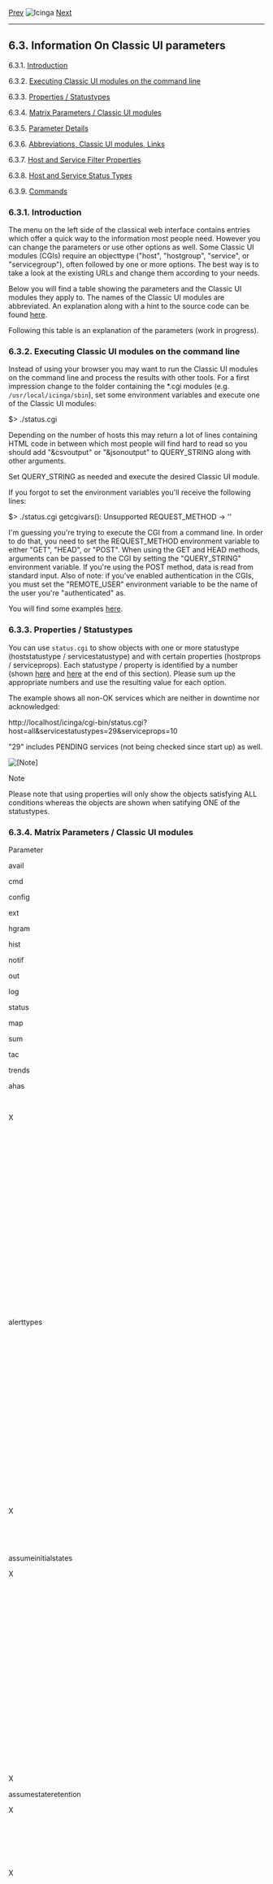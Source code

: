 [Prev](cgiauth.md) ![Icinga](../images/logofullsize.png "Icinga") [Next](cgicmd.md)

* * * * *

6.3. Information On Classic UI parameters
-----------------------------------------

6.3.1. [Introduction](cgiparams.md#introduction_cgiparams)

6.3.2. [Executing Classic UI modules on the command
line](cgiparams.md#executecmdline)

6.3.3. [Properties / Statustypes](cgiparams.md#propsstatustypes)

6.3.4. [Matrix Parameters / Classic UI
modules](cgiparams.md#matrixparamscgis)

6.3.5. [Parameter Details](cgiparams.md#cgiparams_expl)

6.3.6. [Abbreviations, Classic UI modules,
Links](cgiparams.md#cgiparams_abbrev)

6.3.7. [Host and Service Filter
Properties](cgiparams.md#cgiparams-filter)

6.3.8. [Host and Service Status
Types](cgiparams.md#cgiparams-statustypes)

6.3.9. [Commands](cgiparams.md#idp12077040)

### 6.3.1. Introduction

The menu on the left side of the classical web interface contains
entries which offer a quick way to the information most people need.
However you can change the parameters or use other options as well. Some
Classic UI modules (CGIs) require an objecttype ("host", "hostgroup",
"service", or "servicegroup"), often followed by one or more options.
The best way is to take a look at the existing URLs and change them
according to your needs.

Below you will find a table showing the parameters and the Classic UI
modules they apply to. The names of the Classic UI modules are
abbreviated. An explanation along with a hint to the source code can be
found
[here](cgiparams.md#cgiparams_abbrev "6.3.6. Abbreviations, Classic UI modules, Links").

Following this table is an explanation of the parameters (work in
progress).

### 6.3.2. Executing Classic UI modules on the command line

Instead of using your browser you may want to run the Classic UI modules
on the command line and process the results with other tools. For a
first impression change to the folder containing the \*.cgi modules
(e.g. `/usr/local/icinga/sbin`), set some environment
variables and execute one of the Classic UI modules:


 $> ./status.cgi
</code></pre>

Depending on the number of hosts this may return a lot of lines
containing HTML code in between which most people will find hard to read
so you should add "&csvoutput" or "&jsonoutput" to QUERY\_STRING along
with other arguments.

Set QUERY\_STRING as needed and execute the desired Classic UI module.

If you forgot to set the environment variables you'll receive the
following lines:

 $> ./status.cgi
 getcgivars(): Unsupported REQUEST_METHOD -> ''

 I'm guessing you're trying to execute the CGI from a command line.
 In order to do that, you need to set the REQUEST_METHOD environment
 variable to either "GET", "HEAD", or "POST". When using the
 GET and HEAD methods, arguments can be passed to the CGI
 by setting the "QUERY_STRING" environment variable. If you're
 using the POST method, data is read from standard input. Also of
 note: if you've enabled authentication in the CGIs, you must set the
 "REMOTE_USER" environment variable to be the name of the user you're
 "authenticated" as.
</code></pre>

You will find some examples
[here](cgicmd.md "6.4. Executing Classic UI modules (CGIs) on the command line").

### 6.3.3. Properties / Statustypes

You can use `status.cgi` to show objects with one or more
statustype (hoststatustype / servicestatustype) and with certain
properties (hostprops / serviceprops). Each statustype / property is
identified by a number (shown
[here](cgiparams.md#cgiparams-filter "6.3.7. Host and Service Filter Properties")
and
[here](cgiparams.md#cgiparams-statustypes "6.3.8. Host and Service Status Types")
at the end of this section). Please sum up the appropriate numbers and
use the resulting value for each option.

The example shows all non-OK services which are neither in downtime nor
acknowledged:

 http://localhost/icinga/cgi-bin/status.cgi?host=all&servicestatustypes=29&serviceprops=10
</code></pre>

"29" includes PENDING services (not being checked since start up) as
well.

![[Note]](../images/note.png)

Note

Please note that using properties will only show the objects satisfying
ALL conditions whereas the objects are shown when satifying ONE of the
statustypes.

### 6.3.4. Matrix Parameters / Classic UI modules

Parameter

avail

cmd

config

ext

hgram

hist

notif

out

log

status

map

sum

tac

trends

ahas

 

X

 

 

 

 

 

 

 

 

 

 

 

 

alerttypes

 

 

 

 

 

 

 

 

 

 

 

X

 

 

assumeinitialstates

X

 

 

 

 

 

 

 

 

 

 

 

 

X

assumestateretention

X

 

 

 

X

 

 

 

 

 

 

 

 

X

assumestatesduringnotrunning

X

 

 

 

 

 

 

 

 

 

 

 

 

X

attr [4]

 

X

 

 

 

 

 

 

 

 

 

 

 

 

backtrack

X

 

 

 

X

 

 

 

 

 

 

 

 

X

breakdown

 

 

 

 

X

 

 

 

 

 

 

 

 

 

broadcast\_notification

 

X

 

 

 

 

 

 

 

 

 

 

 

 

childoptions

 

X

 

 

 

 

 

 

 

 

 

 

 

 

cmd\_mod

 

X

 

 

 

 

 

 

 

 

 

 

 

 

cmd\_typ

 

X

 

 

 

 

 

 

 

 

 

 

 

 

columns

 

 

 

 

 

 

 

 

 

X

 

 

 

 

com\_author

 

X

 

 

 

 

 

 

 

 

 

 

 

 

com\_data

 

X

 

 

 

 

 

 

 

 

 

 

 

 

com\_id

 

X

 

 

 

 

 

 

 

 

 

 

 

 

contact

 

 

 

 

 

 

X

 

 

 

 

 

 

 

createimage

 

 

 

 

X

 

 

 

 

 

 

 

 

 

csvoutput

X

 

 

 

 

 

 

 

 

 

 

 

 

 

displaytype

 

 

 

 

 

 

 

 

 

 

 

X

 

 

down\_id

 

X

 

 

 

 

 

 

 

 

 

 

 

 

eday

X

 

 

 

X

 

 

 

 

 

 

X

 

X

ehour

X

 

 

 

X

 

 

 

 

 

 

X

 

X

embedded

X

 

 

X

X

X

X

X

X

X

X

X

X

 

emin

X

 

 

 

X

 

 

 

 

 

 

X

 

X

emon

X

 

 

 

X

 

 

 

 

 

 

X

 

X

end\_time

 

X

 

 

 

 

X[3]

 

 

 

 

 

 

 

esec

X

 

 

 

X

 

 

 

 

 

 

X

 

X

eyear

X

 

 

 

X

 

 

 

 

 

 

X

 

X

fixed

 

X

 

 

 

 

 

 

 

 

 

 

 

 

force\_check

 

X

 

 

 

 

 

 

 

 

 

 

 

 

force\_notification

 

X

 

 

 

 

 

 

 

 

 

 

 

 

full\_log\_entries

X

 

 

 

 

 

 

 

 

 

 

 

 

 

get\_date\_parts

X

 

 

 

 

 

 

 

 

 

 

 

 

 

graphevents

 

 

 

 

X

 

 

 

 

 

 

 

 

 

graphstatetypes

 

 

 

 

X

 

 

 

 

 

 

 

 

 

host

X

X

 

X

X

X

X

 

 

X

 

X

 

X

hostgroup

X

X

 

X

 

X[3]

X[3]

 

 

X

 

X

 

 

hostprops

 

 

 

 

 

 

 

 

 

X

 

 

 

 

hoststates

 

 

 

 

 

 

 

 

 

 

 

X

 

 

hoststatustypes

 

 

 

 

 

 

 

 

 

X

 

 

 

 

hours

 

X

 

 

 

 

 

 

 

 

 

 

 

 

includesoftstates

X

 

 

 

 

 

 

 

 

 

 

 

 

 

initialassumedhoststate

X

 

 

 

 

 

 

 

 

 

 

 

 

X

initialassumedservicestate

X

 

 

 

 

 

 

 

 

 

 

 

 

X

initialstateslogged

 

 

 

 

X

 

 

 

 

 

 

 

 

 

input

 

 

 

 

X

 

 

 

 

 

 

 

 

X

item\_name [3]

 

 

X

 

 

 

 

 

 

 

 

 

 

X

jsonoutput [3]

X

 

X

X

 

 

X

X

X

X

 

X

X

 

limit [3]

 

 

X

X

 

X

X

 

X

X

 

X

 

 

minutes

 

X

 

 

 

 

 

 

 

 

 

 

 

 

navbarsearch

 

 

 

 

 

 

 

 

 

X

 

 

 

 

newstatesonly

 

 

 

 

X

 

 

 

 

 

 

 

 

 

nodowntime

 

 

 

 

 

X

 

 

 

 

 

 

 

 

noflapping

 

 

 

 

 

X

 

 

 

 

 

 

 

 

nofrills

 

 

 

 

 

X

 

 

X

 

 

 

 

 

noheader

X

 

 

X

X

X

X

X

X

X

X

X

X

X

not\_dly

 

X

 

 

 

 

 

 

 

 

 

 

 

 

notimebreaks

 

 

 

 

 

X

 

 

X

 

 

 

 

 

nosystem

 

 

 

 

 

X

 

 

 

 

 

 

 

 

oldestfirst [4]

 

 

 

 

 

 

 

 

X

 

 

 

 

 

order [3]

 

 

 

 

 

X

X

 

 

 

 

 

 

 

paused

 

 

 

X

 

 

 

X

 

X

X

 

X

 

performance\_data

 

X

 

 

 

 

 

 

 

 

 

 

 

 

persistent

 

X

 

 

 

 

 

 

 

 

 

 

 

 

plugin\_output

 

X

 

 

 

 

 

 

 

 

 

 

 

 

plugin\_state

 

X

 

 

 

 

 

 

 

 

 

 

 

 

ptc

 

X

 

 

 

 

 

 

 

 

 

 

 

 

report

 

 

 

 

 

 

 

 

 

 

 

X

 

 

report\_type

X

 

 

 

 

 

 

 

 

 

 

 

 

 

rpttimeperiod

X

 

 

 

 

 

 

 

 

 

 

 

 

 

sched\_dly

 

X

 

 

 

 

 

 

 

 

 

 

 

 

sday

X

 

 

 

X

 

 

 

 

 

 

X

 

 

search\_string [3]

 

 

X

 

 

 

 

 

 

X

 

 

 

 

send\_notification

 

X

 

 

 

 

 

 

 

 

 

 

 

 

service

X

X

 

X

X

X

X

 

 

 

 

 

 

X

servicefilter

 

 

 

 

 

 

 

 

 

X

 

 

 

 

servicegroup

X

X

 

X

 

X[3]

X[3]

 

 

X

 

X

 

 

serviceprops

 

 

 

 

 

 

 

 

 

X

 

 

 

 

servicestates

 

 

 

 

 

 

 

 

 

 

 

X

 

 

servicestatustypes

 

 

 

 

 

 

 

 

 

X

 

 

 

 

service\_divisor

 

 

 

 

 

 

 

X

 

 

 

 

 

 

shour

X

 

 

 

X

 

 

 

 

 

 

X

 

 

showscheduleddowntime

X

 

 

 

 

 

 

 

 

 

 

 

 

 

show\_log\_entries

X

 

 

 

 

 

 

 

 

 

 

 

 

 

smin

X

 

 

 

X

 

 

 

 

 

 

X

 

 

smon

X

 

 

 

X

 

 

 

 

 

 

X

 

 

sortoption

 

 

 

X

 

 

 

 

 

X

 

 

 

 

sorttype

 

 

 

X

 

 

 

 

 

X

 

 

 

 

ssec

X

 

 

 

X

 

 

 

 

 

 

X

 

 

standardreport

 

 

 

 

 

 

 

 

 

 

 

X

 

 

start [3]

 

 

X

X

 

X

X

 

X

X

 

 

 

 

start\_time

 

X

 

 

 

 

X[3]

 

 

 

 

 

 

 

statetype

 

 

 

 

 

X

 

 

 

 

 

 

 

 

statetypes

 

 

 

 

 

 

 

 

 

 

 

X

 

 

sticky\_ack

 

X

 

 

 

 

 

 

 

 

 

 

 

 

style

 

 

 

 

 

 

 

 

 

X

 

 

 

 

syear

X

 

 

 

X

 

 

 

 

 

 

X

 

X

t1

X

 

 

 

X

 

 

 

 

 

 

X

 

X

t2

X

 

 

 

X

 

 

 

 

 

 

X

 

X

timeperiod

X

 

 

 

X

 

X[3]

 

 

 

 

X

 

X

ts\_end [3]

 

 

 

 

 

X

X

 

 

 

 

 

 

 

ts\_start [3]

 

 

 

 

 

X

X

 

 

 

 

 

 

 

trigger

 

X

 

 

 

 

 

 

 

 

 

 

 

 

type

 

 

X

X

 

X

X

 

 

 

 

 

 

 

### 6.3.5. Parameter Details

Further information regarding the several parameters is given below. For
a detailed understanding please have a look at the source code.

Parameter

Description

Possible Values

Example

Notes

[ahas](cgiparams.md#cgiparams-ahas)

The command will affects host and its services

 

ahas

 

[alerttypes](cgiparams.md#cgiparams-alerttypes)

Show host and/or service alerts

1=host alerts; 2=service alerts; 3=host and service alerts

alerttypes=3

 

[assumeinitialstates](cgiparams.md#cgiparams-assumeinitialstates)

 

yes; no

 

 

[assumestatesduringnotrunning](cgiparams.md#cgiparams-assumestatesduringnotrunning)

 

yes; no

 

 

[assumestateretention](cgiparams.md#cgiparams-assumestateretention)

 

yes; no

 

 

[attr](cgiparams.md#cgiparams-attr)

Reset modified attributes and don't set them in the future.

0

attr=0

see note [4].

[backtrack](cgiparams.md#cgiparams-backtrack)

How many archive log files will be searched to determine the initial
states

0-n

backtrack=1

Please keep in mind that processing of the files may take a while

[breakdown](cgiparams.md#cgiparams-breakdown)

Breakdown data by timeperiod

0=monthly; 1=day of month; 2=day of week; 3=hourly

breakdown=2

 

[broadcast\_notification](cgiparams.md#cgiparams-broadcast_notification)

Send notification to all contacts (non-escalated and escalated)

 

broadcast\_notification

 

[childoptions](cgiparams.md#cgiparams-childoptions)

Downtime handling for child hosts

0=doesn't affect child hosts; 1=schedule triggered downtime; 2=schedule
non-triggered downtime

childoptions=1

 

[cmd\_mod](cgiparams.md#cgiparams-cmd_mod)

Command mode

1, 2

cmd\_mod=2

1 means request, show confirmation form; 2 means commit directly

[cmd\_typ](cgiparams.md#cgiparams-cmd_typ)

Command type


cmd\_typ=160

For details see [here](cgiparams.md#cgiparams-commands)

[columns](cgiparams.md#cgiparams-columns)

Number of overview columns

\>= 1

 

Default is 3

[com\_author](cgiparams.md#cgiparams-com_author)

Comment author

a valid user

com\_author=icingaadmin

May depend on the setting of "lock\_author\_names" in cgi.cfg

[com\_data](cgiparams.md#cgiparams-com_data)

Comment contents

an urlencoded string

 

 

[com\_id](cgiparams.md#cgiparams-com_id)

Comment id

 

 

 

[contact](cgiparams.md#cgiparams-contact)

A valid contact as mail recipient

 

 

 

[createimage](cgiparams.md#cgiparams-createimage)

 

 

createimage

 

[csvoutput](cgiparams.md#cgiparams-csvoutput)

Specify whether or not the report output should be in csv format

yes;no

 

This option automatically sets "noheader". Added to nearly all CGIs (see
note )

[displaytype](cgiparams.md#cgiparams-displaytype)

Type of alert report

1=recent alerts; 2=alert totals; 3=top alerts; 4=hostgroup alert totals;
5=host alert totals; 6=service alert totals; 7=servicegroup alert totals

 

 

[down\_id](cgiparams.md#cgiparams-down_id)

Downtime id

 

 

 

[eday](cgiparams.md#cgiparams-eday)

End of custom timeperiod (day)

 

 

Only valid when using "custom" timeperiod

[ehour](cgiparams.md#cgiparams-ehour)

End of custom timeperiod (hour)

 

 

Only valid when using "custom" timeperiod

[embedded](cgiparams.md#cgiparams-embedded)

Omit some HTML code and SSI header/footer

 

embedded

 

[emin](cgiparams.md#cgiparams-emin)

End of custom timeperiod (minute)

 

 

Only valid when using "custom" timeperiod

[emon](cgiparams.md#cgiparams-emon)

End of custom timeperiod (month)

 

 

Only valid when using "custom" timeperiod

[end\_time](cgiparams.md#cgiparams-end_time)

End time of the fixed downtime

 

 

Format "MM-DD-YYYY HH:MI"

[esec](cgiparams.md#cgiparams-esec)

End of custom timeperiod (second)

 

 

Only valid when using "custom" timeperiod

[eyear](cgiparams.md#cgiparams-eyear)

End of custom timeperiod (year)

 

 

Only valid when using "custom" timeperiod

[fixed](cgiparams.md#cgiparams-fixed)

Whether or not the downtime will be fixed

0=flexible, \>0=fixed

 

 

[force\_check](cgiparams.md#cgiparams-force_check)

The service check will be forced

 

forcecheck

 

[force\_notification](cgiparams.md#cgiparams-force_notification)

Send notification regardless of restrictions (timeperiods or else)

 

force\_notification

 

[full\_log\_entries](cgiparams.md#cgiparams-full_log_entries)

Show full or "condensed" log entries

 

full\_log\_entries

Default is "condensed" view

[get\_date\_parts](cgiparams.md#cgiparams-get_date_parts)

Get custom time ranges

 

get\_date\_parts

 

[graphevents](cgiparams.md#cgiparams-graphevents)

Which objects should be graphed in what state

 

graphevents=112 (all service problems)

A boolean OR of: 1=Host up; 2=Host down; 4=Host unreachable; 8=Service
OK; 16=Service Warning; 32=Service Unknown; 64=Service Critical

[graphstatetypes](cgiparams.md#cgiparams-graphstatetypes)

Graph hard and/or soft states

1=soft states; 2=hard states; 3=hard and soft states

graphstatetypes=3

 

[host](cgiparams.md#cgiparams-host)

Select all hosts or a specific host whose services should be displayed

all; \<host name\>

host=monitor

special characters in the name have to be urlencoded (i.e. "%20" instead
of a blank)

[hostgroup](cgiparams.md#cgiparams-hostgroup)

Select all hostgroups or one specific hostgroup whose hosts and services
should be displayed

all; \<hostgroup name\>

hostgroup=linux-boxes

special characters in the name have to be urlencoded (i.e. "%20" instead
of a blank)

[hostprops](cgiparams.md#cgiparams-hostprops)

Select the hosts (including the services) matching the given bit
pattern. Note that the hosts have to match ALL conditions specified

 

hostprops=131088 (active checks being disabled)

A boolean OR of the states specified in include/cgiutils.c
[[1]](cgiparams.md#cgiparams-filter "6.3.7. Host and Service Filter Properties")
(HOST AND SERVICE FILTER PROPERTIES)

[hoststates](cgiparams.md#cgiparams-hoststates)

The state the hosts should be in


hoststates=3 (hosts in problem state)

A boolean OR of the states: 1=DOWN; 2=UNREACHABLE; 4=UP

[hoststatustypes](cgiparams.md#cgiparams-hoststatustypes)

The state the host should be in


hoststatustypes=12 (hosts in problem state)

A boolean OR of the states: 1=Pending; 2=Up; 4=Down; 8=Unreachable

[hours](cgiparams.md#cgiparams-hours)

Duration of the flexible downtime in full hours (see minutes)

\>= 0

 

Only valid if defining a flexible downtime

[includesoftstates](cgiparams.md#cgiparams-includesoftstates)

Include soft states

yes; no

includesoftstate=yes

Default: don't include soft states

[initialassumedhoststate](cgiparams.md#cgiparams-initialassumedhoststate)

 

 

 

 

[initialassumedservicestate](cgiparams.md#cgiparams-initialassumedservicestate)

 

 

 

 

[initialstateslogged](cgiparams.md#cgiparams-initialstateslogged)

 

 

 

 

[input](cgiparams.md#cgiparams-input)

 

 

 

 

[item\_name](cgiparams.md#cgiparams-item_name)

Search for exact match of specified string (for regex search see
[search\_string](cgiparams.md#cgiparams-search_string))

 

item\_name=localhost

[3]

[jsonoutput](cgiparams.md#cgiparams-jsonoutput)

Specify whether or not the report output should be in json format

yes;no

 

This option automatically sets "noheader". Added to nearly all CGIs (see
note )

[limit](cgiparams.md#cgiparams-limit)

Number of items to display per page

1-n

limit=10

Used for paging-ability [3]. The summary.cgi doesn't have pagination,
default=25.

[minutes](cgiparams.md#cgiparams-minutes)

Duration of the flexible downtime (see hours)

\>= 0

 

 

[navbarsearch](cgiparams.md#cgiparams-navbarsearch)

 

 

 

 

[newstatesonly](cgiparams.md#cgiparams-newstatesonly)

Only display new states

yes; no

newstatesonly=yes

Default: display all states

[nodowntime](cgiparams.md#cgiparams-nodowntime)

Don't display downtimes

 

nodowntime

 

[noflapping](cgiparams.md#cgiparams-noflapping)

Don't display flapping alerts

 

noflapping

 

[nofrills](cgiparams.md#cgiparams-nofrills)

Don't display frills

 

nofrills

 

[noheader](cgiparams.md#cgiparams-noheader)

Omit global status information and only show status details

 

noheader

 

[not\_dly](cgiparams.md#cgiparams-not_dly)

Delay notification for n minutes

\>= 0

 

 

[notimebreaks](cgiparams.md#cgiparams-notimebreaks)

Don't display timebreaks

 

 

 

[nosystem](cgiparams.md#cgiparams-nosystem)

Don't display system messages

 

nosystem

Default: display system (process) messages

[oldestfirst](cgiparams.md#cgiparams-oldestfirst)

Reverse sort order

 

oldestfirst

Default: show most recent entries first; see note [4]

[order](cgiparams.md#cgiparams-order)

Specify sort order

new2old, old2new

order=old2new

Default: show most recent entries first; see note [3]

[paused](cgiparams.md#cgiparams-paused)

Stop automatic update

 

paused

 

[performance\_data](cgiparams.md#cgiparams-performance_data)

The string sent as the performance data

 

 

 

[persistent](cgiparams.md#cgiparams-persistent)

The comment will be persistent if this option is set

 

persistent

 

[plugin\_output](cgiparams.md#cgiparams-plugin_output)

The string sent as the plugin output

 

 

The length is limited by the value of MAX\_INPUT\_LENGTH (set during
compile time)

[plugin\_state](cgiparams.md#cgiparams-plugin_state)

Specify the state the plugin should have

0=OK; 1=Warning; 2=Critical; 3=Unknown

plugin\_state=2

 

[ptc](cgiparams.md#cgiparams-ptc)

The command will be propagated to child hosts

 

ptc

 

[report](cgiparams.md#cgiparams-report)

Create report

 

report

 

[report\_type](cgiparams.md#cgiparams-report_type)

Select the report type

hostgroups; servicegroups; hosts; services

report\_type=hostgroups

 

[rpttimeperiod](cgiparams.md#cgiparams-rpttimeperiod)

Specify a timeperiod which is used for the availability report

One of the defined timeperiods

 

Use the short name from the timeperiod definition

[sched\_dly](cgiparams.md#cgiparams-sched_dly)

Delay command scheduling by n minutes

\>= 0

 

 

[sday](cgiparams.md#cgiparams-sday)

Start of custom timeperiod (day)

 

 

 

[search\_string](cgiparams.md#cgiparams-search_string)

Find object (host, service, etc) with given string using regular
expressions

 

 

[3]

[send\_notification](cgiparams.md#cgiparams-send_notification)

Send a notification for the acknowledgement

0=disabled, 1=enabled (default)

send\_notification

[3] cmd.cgi requires 0|1 vars, if not set, default is 1. View [Bug
\#2926](https://dev.icinga.org/issues/2926) for additional information.

[service](cgiparams.md#cgiparams-service)

Select all services or a specific service which should be displayed

all; \<service description\>

service=PING

Special characters in the name have to be urlencoded (i.e. "%20" instead
of a blank)

[servicefilter](cgiparams.md#cgiparams-servicefilter)

Select only services matching the given pattern

 

servicefilter=Current; servicefilter=[PL]

The pattern is case sensitive. Regular expressions seemed to work up to
Icinga 1.6; see [search\_string](cgiparams.md#cgiparams-search_string)

[servicegroup](cgiparams.md#cgiparams-servicegroup)

Select all servicegroup or one specific servicegroup whose hosts and
services should be displayed

all; \<servicegroup name\>

servicegroup=disk

Special characters in the name have to be urlencoded (i.e. "%20" instead
of a blank)

[serviceprops](cgiparams.md#cgiparams-serviceprops)

Select the services matching the given bit pattern. Note that the
services have to match ALL conditions specified

 

serviceprops=131088 (active checks being disabled)

A boolean OR of the states specified in include/cgiutils.c
[[1]](cgiparams.md#cgiparams-filter "6.3.7. Host and Service Filter Properties")
(HOST AND SERVICE FILTER PROPERTIES)

[servicestates](cgiparams.md#cgiparams-servicestates)

State the services should be in

 

servicestates=56 (services in problem state)

A boolean OR of the states: 8=Warning; 16=Unknown; 32=Critical; 64=OK

[servicestatustypes](cgiparams.md#cgiparams-servicestatustypes)

State the services should be in


servicestatustype=28 (services in problem state)

A boolean OR of the states: 1=Pending; 2=OK, 4=Warning; 8=Unknown;
16=Critical

[service\_divisor](cgiparams.md#cgiparams-service_divisor)

Importance of services in relation to hosts

\>=1

 

Services are 1/n important as hosts. Default: n=4

[shour](cgiparams.md#cgiparams-shour)

Start of custom timeperiod (hour)

 

 

Only valid when using "custom" timeperiod

[showscheduleddowntime](cgiparams.md#cgiparams-showscheduleddowntime)

Display scheduled downtimes

yes; no

 

Default: yes

[show\_log\_entries](cgiparams.md#cgiparams-show_log_entries)

Display log entries

 

show\_log\_entries

Default: don't show log entries

[smin](cgiparams.md#cgiparams-smin)

Start of custom timeperiod (minute)

 

 

Only valid when using "custom" timeperiod

[smon](cgiparams.md#cgiparams-smon)

Start of custom timeperiod (month)

 

 

Only valid when using "custom" timeperiod

[sortoption](cgiparams.md#cgiparams-sortoption)

Specify the column to sort on

1-n

sortoption=3

Default is column 1

[sorttype](cgiparams.md#cgiparams-sorttype)

Specify the sort order on the column specified by "sortoption=\<n\>"

1=ascending; 2=decending

sorttype=2

 

[ssec](cgiparams.md#cgiparams-ssec)

Start of custom timeperiod (second)

 

 

Only valid when using "custom" timeperiod

[standardreport](cgiparams.md#cgiparams-standardreport)

Standard report

1=recent alerts; 2=recent host alerts; 3=recent service alerts; 4=top
host alert producers; 5=top service alert producers

 

 

[start](cgiparams.md#cgiparams-start)

Resultcounter

 

 

[3] Result counter for pagination.

[start\_time](cgiparams.md#cgiparams-start_time)

Start of the fixed downtime

 

 

Format "MM-DD-YYYY HH:MI" (may depend on your local settings, but unsure
about that)

[statetype](cgiparams.md#cgiparams-statetype)

Hard and/or soft states

0=hard and soft states; 1=soft states; 2=hard states

statetype=2

 

[statetypes](cgiparams.md#cgiparams-statetypes)

Hard and/or soft states

1=soft states; 2=hard states; 3=hard and soft states

statetypes=2

 

[sticky\_ack](cgiparams.md#cgiparams-sticky_ack)

The acknowledgement will be "sticky"

0=disabled, 1=enabled (default)

sticky\_ack

[3] cmd.cgi requires 0|1 vars, if not set, default is 1. View [Bug
\#2926](https://dev.icinga.org/issues/2926)for additional information.

[style](cgiparams.md#cgiparams-style)

Specify the information to be shown

overview; detail; summary; grid; hostdetail

 

only applies to objecttypes "hostgroups" and
"servicegroups";hostdetail=host status details; detail=service status
details; summary=status summary; grid=status grid;

[syear](cgiparams.md#cgiparams-syear)

Start of custom timeperiod (year)

 

 

Only valid when using "custom" timeperiod

[t1](cgiparams.md#cgiparams-t1)

Start point of a custom timeperiod

 

t1=1296109300

Unix timestamp

[t2](cgiparams.md#cgiparams-t2)

End point of a custom timeperiod

 

t2=1296189360

Unix timestamp

[timeperiod](cgiparams.md#cgiparams-timeperiod)

Timeperiod which should be used for the availability report

today; yesterday; thisweek; lastweek; thismonth; lastmonth; thisquarter;
lastquarter; thisyear; lastyear; last24hours; last7days; last31days;
custom

timeperiod=lastmonth

 

[trigger](cgiparams.md#cgiparams-trigger)

The downtime will be triggered by downtime id \<n\>

A valid downtime id

 

 

[ts\_end](cgiparams.md#cgiparams-ts_end)

Data is shown up to ts\_end (unix timestamp)

A valid unix timestamp

 

[3]

[ts\_start](cgiparams.md#cgiparams-ts_start)

Data is shown starting at ts\_start (unix timestamp)

A valid unix timestamp

 

[3]

[type](cgiparams.md#cgiparams-type)

Objecttype

hosts; hostgroups; services; servicegroups; contacts; contactgroups;
timeperiods; commands; hostescalations; serviceescalations;
hostdependencies; servicedependencies

type=hosts

 

![[Note]](../images/note.png)

Note

Starting with 1.8 the 'scroll' parameter was added to status.cgi to save
and restore the current scroll position. This is minor, as only used as
internal variable when using refresh\_type=javascript in cgi.cfg

[1] Logical OR means that the numbers are added and only the objects
will be displayed satisfying ALL conditions (properties).

[2] avail, log, notif, out, status, sum: all views/reports support
jsonoutput; config: all types except command expansion; ext: all views
except hostgroup/servicegroup info (always without performance data);
tac: data output in json format. More details in the [Icinga
wiki](https://wiki.icinga.org/display/howtos/Using+JSON+export+in+Classic-UI).

[3] Available starting with Icinga 1.8.

[4] Removed starting with Icinga 1.8.

### 6.3.6. Abbreviations, Classic UI modules, Links

Abbreviations used in the first table, relations to Classic UI module
and menu items, and links to the source code in \<icinga-core\>/cgis.

Abbreviation

Classic UI module

Menu item(s)

Source Code

avail

avail.cgi

Availability

avail.c

cmd

cmd.cgi

N/A

cmd.c

config

config.cgi

Configuration

config.c

ext

extinfo.cgi

Comments, Downtime, Process Info, Performance Info, Schedulung Info

extinfo.c

hgram

histogram.cgi

Alert Histogram

histogram.c

hist

history.cgi

Alert History

history.c

notif

notifications.cgi

Notifications

notifications.c

out

outages.cgi

Network Outages

outages.c

log

showlog.cgi

Event Log

showlog.c

status

status.cgi

Hostgroup Overview, Servicegroup Overview, Host Problems, Service
Problems

status.c

map

statusmap.cgi

Status Map

statusmap.c

summary

summary.cgi

Alert Summary

summary.c

tac

tac.cgi

N/A

tac.c

trends

trends.cgi

Trends

trends.c

### 6.3.7. Host and Service Filter Properties

**Excerpt from include/cgiutils.h**

<pre><code>


#define SERVICE_FLAP_DETECTION_DISABLED 512
#define SERVICE_PASSIVE_CHECKS_DISABLED 16384
#define SERVICE_NOT_ALL_CHECKS_DISABLED 2097152
</code></pre>

### 6.3.8. Host and Service Status Types

**Excerpt from include/statusdata.h**

<pre><code>
/*************************** SERVICE STATES ***************************/
#define SERVICE_CRITICAL 16

/**************************** HOST STATES ****************************/
#define HOST_UNREACHABLE 8
</code></pre>

### 6.3.9. Commands

**Excerpt from include/common.h**

<pre><code>
/***************************** COMMANDS *********************************/









































#define CMD_SCHEDULE_AND_PROPAGATE_TRIGGERED_HOST_DOWNTIME 134


















</code></pre>

* * * * *

[Prev](cgiauth.md) | [Up](ch06.md) | [Next](cgicmd.md)






© 1999-2009 Ethan Galstad, 2009-2015 Icinga Development Team,
http://www.icinga.org
